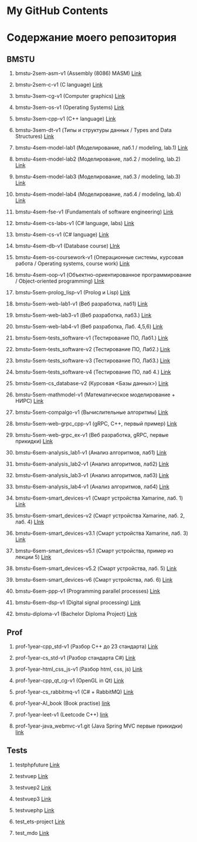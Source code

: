 # My GitHub Contents 
# Содержание моего репозитория

## BMSTU

1. bmstu-2sem-asm-v1 (Assembly (8086) MASM) [Link](https://github.com/EduardAleksandrov/bmstu-2sem-asm-v1)

2. bmstu-2sem-c-v1 (C language) [Link](https://github.com/EduardAleksandrov/bmstu-2sem-c-v1)

3. bmstu-3sem-cg-v1 (Computer graphics) [Link](https://github.com/EduardAleksandrov/bmstu-3sem-cg-v1)

4. bmstu-3sem-os-v1 (Operating Systems) [Link](https://github.com/EduardAleksandrov/bmstu-3sem-os-v1)

5. bmstu-3sem-cpp-v1 (C++ language) [Link](https://github.com/EduardAleksandrov/bmstu-3sem-cpp-v1)

6. bmstu-3sem-dt-v1 (Типы и структуры данных / Types and Data Structures) [Link](https://github.com/EduardAleksandrov/bmstu-3sem-dt-v1)

7. bmstu-4sem-model-lab1 (Моделирование, лаб.1 / modeling, lab.1) [Link](https://github.com/EduardAleksandrov/bmstu-4sem-model-lab1)

8. bmstu-4sem-model-lab2 (Моделирование, лаб.2 / modeling, lab.2) [Link](https://github.com/EduardAleksandrov/bmstu-4sem-model-lab2)

9. bmstu-4sem-model-lab3 (Моделирование, лаб.3 / modeling, lab.3) [Link](https://github.com/EduardAleksandrov/bmstu-4sem-model-lab3)

10. bmstu-4sem-model-lab4 (Моделирование, лаб.4 / modeling, lab.4) [Link](https://github.com/EduardAleksandrov/bmstu-4sem-model-lab4)

11. bmstu-4sem-fse-v1 (Fundamentals of software engineering) [Link](https://github.com/EduardAleksandrov/bmstu-4sem-fse-v1)

12. bmstu-4sem-cs-labs-v1 (C# language, labs) [Link](https://github.com/EduardAleksandrov/bmstu-4sem-cs-labs-v1)

13. bmstu-4sem-cs-v1 (C# language) [Link](https://github.com/EduardAleksandrov/bmstu-4sem-cs-v1)

14. bmstu-4sem-db-v1 (Database course) [LInk](https://github.com/EduardAleksandrov/bmstu-4sem-db-v1)

15. bmstu-4sem-os-coursework-v1 (Операционные системы, курсовая работа / Operating systems, course work) [Link](https://github.com/EduardAleksandrov/bmstu-4sem-os-coursework-v1)

16. bmstu-4sem-oop-v1 (Объектно-ориентированное программирование / Object-oriented programming) [LInk](https://github.com/EduardAleksandrov/bmstu-4sem-oop-v1)

17. bmstu-5sem-prolog_lisp-v1 (Prolog и Lisp) [Link](https://github.com/EduardAleksandrov/bmstu-5sem-prolog_lisp-v1)

18. bmstu-5sem-web-lab1-v1 (Веб разработка, лаб1) [Link](https://github.com/EduardAleksandrov/bmstu-5sem-web-lab1-v1)

19. bmstu-5sem-web-lab3-v1 (Веб разработка, лаб3.) [Link](https://github.com/EduardAleksandrov/bmstu-5sem-web-lab3-v1)

20. bmstu-5sem-web-lab4-v1 (Веб разработка, Лаб. 4,5,6) [Link](https://github.com/EduardAleksandrov/bmstu-5sem-web-lab4-v1)

21. bmstu-5sem-tests_software-v1 (Тестирование ПО, Лаб1.) [Link](https://github.com/EduardAleksandrov/bmstu-5sem-tests_software-v1)

22. bmstu-5sem-tests_software-v2 (Тестирование ПО, Лаб2.) [Link](https://github.com/EduardAleksandrov/bmstu-5sem-tests_software-v2)

23. bmstu-5sem-tests_software-v3 (Тестирование ПО, Лаб3.) [Link](https://github.com/EduardAleksandrov/bmstu-5sem-tests_software-v3)

24. bmstu-5sem-tests_software-v4 (Тестирование ПО, лаб 4.) [Link](https://github.com/EduardAleksandrov/bmstu-5sem-tests_software-v4)

25. bmstu-5sem-cs_database-v2 (Курсовая <Базы данных>) [Link](https://github.com/EduardAleksandrov/bmstu-5sem-cs_database-v2)

26. bmstu-5sem-mathmodel-v1 (Математическое моделирование + НИРС) [Link](https://github.com/EduardAleksandrov/bmstu-5sem-mathmodel-v1)

27. bmstu-5sem-compalgo-v1 (Вычислительные алгоритмы) [Link](https://github.com/EduardAleksandrov/bmstu-5sem-compalgo-v1)

28. bmstu-5sem-web-grpc_cpp-v1 (gRPC, C++, первый пример) [Link](https://github.com/EduardAleksandrov/bmstu-5sem-web-grpc_cpp-v1)

29. bmstu-5sem-web-grpc_ex-v1 (Веб разработка, gRPC, первые прикидки) [Link](https://github.com/EduardAleksandrov/bmstu-5sem-web-grpc_ex-v1)

30. bmstu-6sem-analysis_lab1-v1 (Анализ алгоритмов, лаб1) [Link](https://github.com/EduardAleksandrov/bmstu-6sem-analysis_lab1-v1)

31. bmstu-6sem-analysis_lab2-v1 (Анализ алгоритмов, лаб2) [Link](https://github.com/EduardAleksandrov/bmstu-6sem-analysis_lab2-v1/tree/steptwo)

32. bmstu-6sem-analysis_lab3-v1 (Анализ алгоритмов, лаб3) [Link](https://github.com/EduardAleksandrov/bmstu-6sem-analysis_lab3-v1/tree/threads)

33. bmstu-6sem-analysis_lab4-v1 (Анализ алгоритмов, лаб4) [Link](https://github.com/EduardAleksandrov/bmstu-6sem-analysis_lab4-v1)

34. bmstu-6sem-smart_devices-v1 (Смарт устройства Xamarine, лаб. 1) [Link](https://github.com/EduardAleksandrov/bmstu-6sem-smart_devices-v1)

35. bmstu-6sem-smart_devices-v2 (Смарт устройства Xamarine, лаб. 2, лаб. 4) [LInk](https://github.com/EduardAleksandrov/bmstu-6sem-smart_devices-v2)

36. bmstu-6sem-smart_devices-v3.1 (Смарт устройства Xamarine, лаб. 3) [Link](https://github.com/EduardAleksandrov/bmstu-6sem-smart_devices-v3.1)

37. bmstu-6sem-smart_devices-v5.1 (Смарт устройства, пример из лекции 5) [Link](https://github.com/EduardAleksandrov/bmstu-6sem-smart_devices-v5.1)

38. bmstu-6sem-smart_devices-v5.2 (Смарт устройства, лаб. 5) [Link](https://github.com/EduardAleksandrov/bmstu-6sem-smart_devices-v5.2)

39. bmstu-6sem-smart_devices-v6 (Смарт устройства, лаб. 6) [Link](https://github.com/EduardAleksandrov/bmstu-6sem-smart_devices-v6)

40. bmstu-6sem-ppp-v1 (Programming parallel processes) [Link](https://github.com/EduardAleksandrov/bmstu-6sem-ppp-v1)

41. bmstu-6sem-dsp-v1 (Digital signal processing) [Link](https://github.com/EduardAleksandrov/bmstu-6sem-dsp-v1)

42. bmstu-diploma-v1 (Bachelor Diploma Project) [Link](https://github.com/EduardAleksandrov/bmstu-diploma-v1)

## Prof

1. prof-1year-cpp_std-v1 (Разбор C++ до 23 стандарта) [Link](https://github.com/EduardAleksandrov/prof-1year-cpp_std-v1)

2. prof-1year-cs_std-v1 (Разбор стандарта C#) [Link](https://github.com/EduardAleksandrov/prof-1year-cs_std-v1)

3. prof-1year-html_css_js-v1 (Разбор html, css, js) [Link](https://github.com/EduardAleksandrov/prof-1year-html_css_js-v1)

4. prof-1year-cpp_qt_cg-v1 (OpenGL in Qt) [Link](https://github.com/EduardAleksandrov/prof-1year-cpp_qt_cg-v1)

5. prof-1year-cs_rabbitmq-v1 (C# + RabbitMQ) [Link](https://github.com/EduardAleksandrov/prof-1year-cs_rabbitmq-v1)

6. prof-1year-AI_book (Book practise) [link](https://github.com/EduardAleksandrov/prof-1year-AI_book)

7. prof-1year-leet-v1 (Leetcode C++) [link](https://github.com/EduardAleksandrov/prof-1year-leet-v1)

8. prof-1year-java_webmvc-v1.git (Java Spring MVC первые прикидки) [link](https://github.com/EduardAleksandrov/prof-1year-java_webmvc-v1)


## Tests

1. testphpfuture [Link](https://github.com/EduardAleksandrov/testphpfuture)

2. testvuep [Link](https://github.com/EduardAleksandrov/testvuep)

3. testvuep2 [Link](https://github.com/EduardAleksandrov/testvuep2)

4. testvuep3 [Link](https://github.com/EduardAleksandrov/testvuep3)

5. testvuephp [Link](https://github.com/EduardAleksandrov/testvuephp)

6. test_ets-project [Link](https://github.com/EduardAleksandrov/test_ets-project)

7. test_mdo [Link](https://github.com/EduardAleksandrov/test_mdo)


